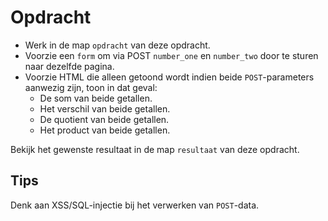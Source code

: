 # Opdracht

- Werk in de map `opdracht` van deze opdracht.
- Voorzie een `form` om via POST `number_one` en `number_two` door te sturen naar dezelfde pagina.
- Voorzie HTML die alleen getoond wordt indien beide `POST`-parameters aanwezig zijn, toon in dat geval:
  - De som van beide getallen.
  - Het verschil van beide getallen.
  - De quotient van beide getallen.
  - Het product van beide getallen.

Bekijk het gewenste resultaat in de map `resultaat` van deze opdracht.

## Tips

Denk aan XSS/SQL-injectie bij het verwerken van `POST`-data.
